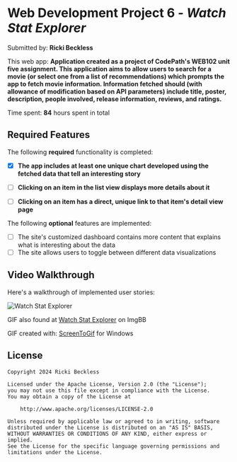 # Web Development Project 6 - *Watch Stat Explorer*

Submitted by: **Ricki Beckless**

This web app: **Application created as a project of CodePath's WEB102 unit five assignment. This application aims to allow users to search for a movie (or select one from a list of recommendations) which prompts the app to fetch movie information. Information fetched should (with allowance of modification based on API parameters) include title, poster, description, people involved, release information, reviews, and ratings.**

Time spent: **84** hours spent in total

## Required Features

The following **required** functionality is completed:

- [X] **The app includes at least one unique chart developed using the fetched data that tell an interesting story**
- [ ] **Clicking on an item in the list view displays more details about it**
- [ ] **Clicking on an item has a direct, unique link to that item's detail view page**


The following **optional** features are implemented:

- [ ] The site's customized dashboard contains more content that explains what is interesting about the data
- [ ] The site allows users to toggle between different data visualizations

## Video Walkthrough

Here's a walkthrough of implemented user stories:

![Watch Stat Explorer](https://i.ibb.co/dmwCZJ7/Code-Path-Project-Six-Walkthrough.gif)

GIF also found at [Watch Stat Explorer](https://i.ibb.co/dmwCZJ7/Code-Path-Project-Six-Walkthrough.gif) on ImgBB

GIF created with: [ScreenToGif](https://www.screentogif.com/) for Windows

## License

    Copyright 2024 Ricki Beckless

    Licensed under the Apache License, Version 2.0 (the "License");
    you may not use this file except in compliance with the License.
    You may obtain a copy of the License at

        http://www.apache.org/licenses/LICENSE-2.0

    Unless required by applicable law or agreed to in writing, software
    distributed under the License is distributed on an "AS IS" BASIS,
    WITHOUT WARRANTIES OR CONDITIONS OF ANY KIND, either express or implied.
    See the License for the specific language governing permissions and
    limitations under the License.
